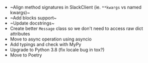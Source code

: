 - ~Align method signatures in SlackClient (ie. `**kwargs` vs named kwargs)~
- ~Add blocks support~
- ~Update docstrings~
- Create better `Message` class so we don't need to access raw dict attributes
- Move to async operation using asyncio
- Add typings and check with MyPy
- Upgrade to Python 3.8 (fix locale bug in tox?)
- Move to Poetry
